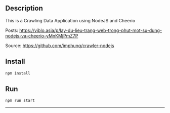 ## Description

This is a Crawling Data Application using NodeJS and Cheerio

Posts: https://viblo.asia/p/lay-du-lieu-trang-web-trong-phut-mot-su-dung-nodejs-va-cheerio-yMnKMjPmZ7P

Source: https://github.com/imphunq/crawler-nodejs

## Install

```bash
npm install
```

## Run

```bash
npm run start
```

---
